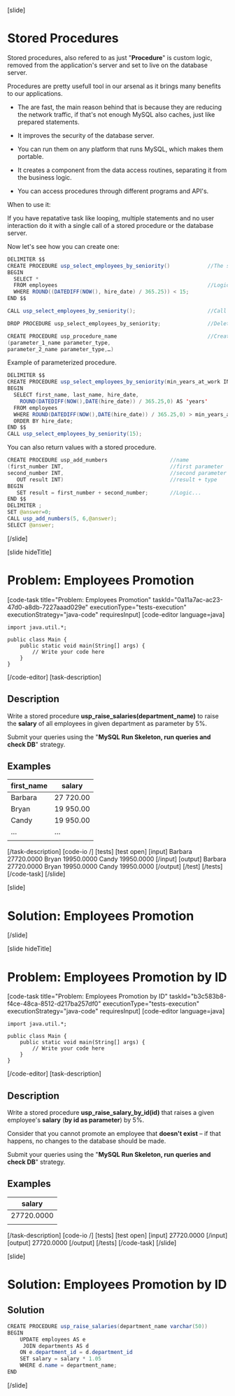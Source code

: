 [slide]

# Stored Procedures

Stored procedures, also refered to as just "**Procedure**" is custom logic, removed from the application's server and set to live on the database server.

Procedures are pretty usefull tool in our arsenal as it brings many benefits to our applications.

- The are fast, the main reason behind that is because they are reducing the network traffic, if that's not enough MySQL also caches, just like prepared statements.

- It improves the security of the database server.

- You can run them on any platform that runs MySQL, which makes them portable.

- It creates a component from the data access routines, separating it from the business logic.

- You can access procedures through different programs and API's.

When to use it: 

If you have repatative task like looping, multiple statements and no user interaction do it with a single call of a stored procedure or the database server.

Now let's see how you can create one: 

```java
DELIMITER $$
CREATE PROCEDURE usp_select_employees_by_seniority()            //The stored procedure name.
BEGIN
  SELECT * 
  FROM employees                                                //Logic...
  WHERE ROUND((DATEDIFF(NOW(), hire_date) / 365.25)) < 15;
END $$

CALL usp_select_employees_by_seniority();                       //Call of a procedure.

DROP PROCEDURE usp_select_employees_by_seniority;               //Delete procedure.

CREATE PROCEDURE usp_procedure_name                             //Creating parameterized procedure.
(parameter_1_name parameter_type,
parameter_2_name parameter_type,…)
```

Example of parameterized procedure.
```java
DELIMITER $$
CREATE PROCEDURE usp_select_employees_by_seniority(min_years_at_work INT)               //Defining procedure's name and it's parameters.
BEGIN
  SELECT first_name, last_name, hire_date,
    ROUND(DATEDIFF(NOW(),DATE(hire_date)) / 365.25,0) AS 'years'
  FROM employees
  WHERE ROUND(DATEDIFF(NOW(),DATE(hire_date)) / 365.25,0) > min_years_at_work           //usage of parameters in the logic
  ORDER BY hire_date;
END $$
CALL usp_select_employees_by_seniority(15);
```

You can also return values with a stored procedure.
```java
CREATE PROCEDURE usp_add_numbers                    //name
(first_number INT,                                  //first parameter
second_number INT,                                  //second parameter
   OUT result INT)                                  //result + type
BEGIN
   SET result = first_number + second_number;       //Logic...
END $$
DELIMITER ;
SET @answer=0;
CALL usp_add_numbers(5, 6,@answer);
SELECT @answer;
```
[/slide]

[slide hideTitle]
# Problem: Employees Promotion
[code-task title="Problem: Employees Promotion" taskId="0a11a7ac-ac23-47d0-a8db-7227aaad029e" executionType="tests-execution" executionStrategy="java-code" requiresInput]
[code-editor language=java]
```
import java.util.*;

public class Main {
    public static void main(String[] args) {
        // Write your code here
    }
}
```
[/code-editor]
[task-description]
## Description
Write a stored procedure **usp_raise_salaries(department_name)** to raise the **salary** of all employees in given department as parameter by 5%. 

Submit your queries using the "**MySQL Run Skeleton, run queries and check DB**" strategy. 
## Examples
| **first_name** | **salary** |
| --- | --- |
| Barbara | 27 720.00 |
| Bryan | 19 950.00 |
| Candy | 19 950.00 |
| … | … |
|  |  |

[/task-description]
[code-io /]
[tests]
[test open]
[input]
Barbara
27720.0000
Bryan
19950.0000
Candy
19950.0000
[/input]
[output]
Barbara
27720.0000
Bryan
19950.0000
Candy
19950.0000
[/output]
[/test]
[/tests]
[/code-task]
[/slide]

[slide]

# Solution: Employees Promotion

[/slide]

[slide hideTitle]
# Problem: Employees Promotion by ID
[code-task title="Problem: Employees Promotion by ID" taskId="b3c583b8-f4ce-48ca-8512-d217ba257df0" executionType="tests-execution" executionStrategy="java-code" requiresInput]
[code-editor language=java]
```
import java.util.*;

public class Main {
    public static void main(String[] args) {
        // Write your code here
    }
}
```
[/code-editor]
[task-description]
## Description
Write a stored procedure **usp_raise_salary_by_id(id)** that raises a given employee's **salary** (**by id as parameter**) by 5%. 

Consider that you cannot promote an employee that **doesn't exist** – if that happens, no changes to the database should be made. 

Submit your queries using the "**MySQL Run Skeleton, run queries and check DB**" strategy. 

## Examples
| **salary** |
| --- |
| 27720.0000 |
|  |

[/task-description]
[code-io /]
[tests]
[test open]
[input]
27720.0000
[/input]
[output]
27720.0000
[/output]
[/tests]
[/code-task]
[/slide]

[slide]

# Solution: Employees Promotion by ID

## Solution

```java
CREATE PROCEDURE usp_raise_salaries(department_name varchar(50))
BEGIN
	UPDATE employees AS e 
	 JOIN departments AS d 
	ON e.department_id = d.department_id 
	SET salary = salary * 1.05
	WHERE d.name = department_name;
END 
```

[/slide]
